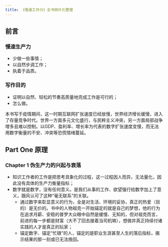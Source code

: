 ```yaml
---
title: 《慢速工作力》全书碎片化整理
---
```


## 前言
### 慢速生产力
- 少做一些事情；
- 以自然步调工作；
- 执着于品质。
### 写作目的
- 证明以自然、轻松的节奏高质量地完成工作是可行的；
- 怎么做。

本书写于疫情期间，这一时期互联网扩张速度已经放慢，世界经济增长缓慢，进入了存量竞争时代。世界一方面多元文化盛行，与民粹主义冲突，另一方面局部战争增多且难以控制。以GDP、盈利率、增长率为代表的数字扩张速度变慢，而无法用数字衡量的不安、冲突等恐慌情绪蔓延。

<!-- more -->

## Part One 原理
### Chapter 1 伪生产力的兴起与衰落
- 知识工作者的工作是把思考具象化的过程，这一过程因人而异，无法量化，因此没有具体的生产力衡量指标；
- 数字就是数字，没有任何意义。是我们从事的工作、欲望强行给数字加上了意义，跟风认可了这种“毫无联系”的关联。
    - 通过数字来彰显意义的行为，全是对生活、环境的妥协，真正的热爱（目的）是无价的。书中的人物祖克一开始锚定的就是自己的梦想，他的行为在追求月薪、安稳的普罗大众眼中自然是缓慢、无知的，但对祖克而言，前进的每一步都是财富（大不了回去接着当司机嘛），想做并真正持续付诸实践的人才是真正的玩家；
    - 锚定数字、锚定“忙碌”的人，锚定的是职业生涯甚至人生的落后指标，揭示结果的那一刻或已无法挽回。